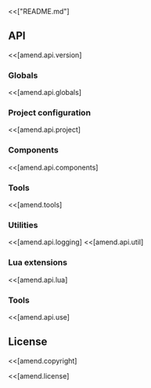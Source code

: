 <<["README.md"]

## API

<<[amend.api.version]

### Globals

<<[amend.api.globals]

### Project configuration

<<[amend.api.project]

### Components

<<[amend.api.components]

### Tools

<<[amend.tools]

### Utilities

<<[amend.api.logging]
<<[amend.api.util]

### Lua extensions

<<[amend.api.lua]

### Tools

<<[amend.api.use]

## License

<<[amend.copyright]

<<[amend.license] 


